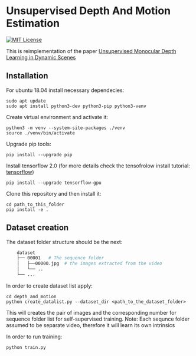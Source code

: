 #  Unsupervised Depth And Motion Estimation

[![MIT License](https://img.shields.io/badge/License-MIT-green.svg)](https://github.com/Dtananaev/unsupervised_depth_and_motion/blob/main/LICENSE) 

This is reimplementation of the paper [Unsupervised Monocular Depth Learning in Dynamic Scenes](https://arxiv.org/abs/2010.16404)

## Installation
For ubuntu 18.04 install necessary dependecies:
```
sudo apt update
sudo apt install python3-dev python3-pip python3-venv
```
Create virtual environment and activate it:
```
python3 -m venv --system-site-packages ./venv
source ./venv/bin/activate
```
Upgrade pip tools:
```
pip install --upgrade pip
```
Install tensorflow 2.0  (for more details check the tensofrolow install tutorial: [tensorflow](https://www.tensorflow.org/install/pip))
```
pip install --upgrade tensorflow-gpu
```
Clone this repository and then install it:
```
cd path_to_this_folder
pip install -e .
```

## Dataset creation

The dataset folder structure should be the next:
``` bash
    dataset
    ├── 00001   # The sequence folder
    │   ├──00000.jpg  # the images extracted from the video
    │   └── ..  
    └── ...
```
In order to create dataset list apply:
```
cd depth_and_motion
python create_datalist.py --dataset_dir <path_to_the_dataset_folder>
```
This will creates the pair of images and the corresponding number for sequence folder list for self-supervised training.
Note: Each sequnce folder assumed to be separate video, therefore it will learn its own intrinsics

In order to run training:
```
python train.py
```

